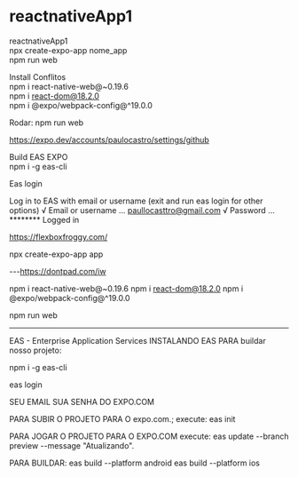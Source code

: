 # reactnativeApp1
reactnativeApp1<br>
npx create-expo-app nome_app<br>
npm run web<br>

Install Conflitos<br>
npm i react-native-web@~0.19.6<br>
npm i react-dom@18.2.0<br>
npm i @expo/webpack-config@^19.0.0<br> 

Rodar: npm run web<br>

https://expo.dev/accounts/paulocastro/settings/github<br>

Build EAS EXPO<br>
npm i -g eas-cli<br>

Eas login<br>

Log in to EAS with email or username (exit and run eas login for other options)
√ Email or username ... paullocasttro@gmail.com
√ Password ... ********
Logged in<br>

https://flexboxfroggy.com/<br>




npx create-expo-app app

---https://dontpad.com/iw

npm i react-native-web@~0.19.6
npm i react-dom@18.2.0
npm i @expo/webpack-config@^19.0.0 

npm run web

------------------------------------------------
EAS - Enterprise Application Services
INSTALANDO EAS PARA buildar nosso projeto:

npm i -g eas-cli

eas login

SEU EMAIL
SUA SENHA DO EXPO.COM

PARA SUBIR O PROJETO PARA O expo.com.;
execute: eas init

PARA JOGAR O PROJETO PARA O EXPO.COM
execute: eas update --branch preview --message "Atualizando".

PARA BUILDAR:
eas build --platform android
eas build --platform ios
